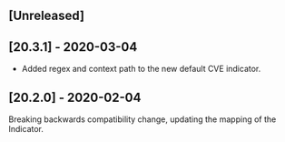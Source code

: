 ## [Unreleased]


## [20.3.1] - 2020-03-04
- Added regex and context path to the new default CVE indicator.

## [20.2.0] - 2020-02-04
Breaking backwards compatibility change, updating the mapping of the Indicator.
